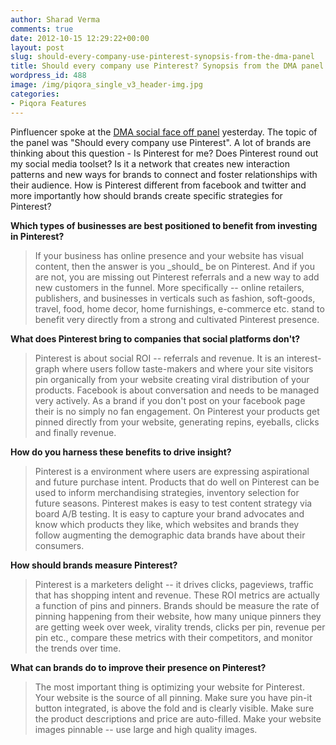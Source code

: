 ```yaml
---
author: Sharad Verma
comments: true
date: 2012-10-15 12:29:22+00:00
layout: post
slug: should-every-company-use-pinterest-synopsis-from-the-dma-panel
title: Should every company use Pinterest? Synopsis from the DMA panel
wordpress_id: 488
image: /img/piqora_single_v3_header-img.jpg
categories:
- Piqora Features
---
```


Pinfluencer spoke at the [DMA social face off panel](http://www.vivastream.com/events/dma2012/sessions/311616) yesterday. The topic of the panel was "Should every company use Pinterest". A lot of brands are thinking about this question - Is Pinterest for me? Does Pinterest round out my social media toolset? Is it a network that creates new interaction patterns and new ways for brands to connect and foster relationships with their audience. How is Pinterest different from facebook and twitter and more importantly how should brands create specific strategies for Pinterest?

**Which types of businesses are best positioned to benefit from investing in Pinterest?**


<blockquote>If your business has online presence and your website has visual content, then the answer is you _should_ be on Pinterest. And if you are not, you are missing out Pinterest referrals and a new way to add new customers in the funnel. More specifically -- online retailers, publishers, and businesses in verticals such as fashion, soft-goods, travel, food, home decor, home furnishings, e-commerce etc. stand to benefit very directly from a strong and cultivated Pinterest presence.<!-- more --></blockquote>


**What does Pinterest bring to companies that social platforms don't?**


<blockquote>Pinterest is about social ROI -- referrals and revenue. It is an interest-graph where users follow taste-makers and where your site visitors pin organically from your website creating viral distribution of your products. Facebook is about conversation and needs to be managed very actively. As a brand if you don't post on your facebook page their is no simply no fan engagement. On Pinterest your products get pinned directly from your website, generating repins, eyeballs, clicks and finally revenue.</blockquote>


**How do you harness these benefits to drive insight?**


<blockquote>Pinterest is a environment where users are expressing aspirational and future purchase intent. Products that do well on Pinterest can be used to inform merchandising strategies, inventory selection for future seasons. Pinterest makes is easy to test content strategy via board A/B testing. It is easy to capture your brand advocates and know which products they like, which websites and brands they follow augmenting the demographic data brands have about their consumers.</blockquote>


**How should brands measure Pinterest?**


<blockquote>Pinterest is a marketers delight -- it drives clicks, pageviews, traffic that has shopping intent and revenue. These ROI metrics are actually a function of pins and pinners. Brands should be measure the rate of pinning happening from their website, how many unique pinners they are getting week over week, virality trends, clicks per pin, revenue per pin etc., compare these metrics with their competitors, and monitor the trends over time.</blockquote>


**What can brands do to improve their presence on Pinterest?**


<blockquote>The most important thing is optimizing your website for Pinterest. Your website is the source of all pinning. Make sure you have pin-it button integrated, is above the fold and is clearly visible. Make sure the product descriptions and price are auto-filled. Make your website images pinnable -- use large and high quality images.

</blockquote>
